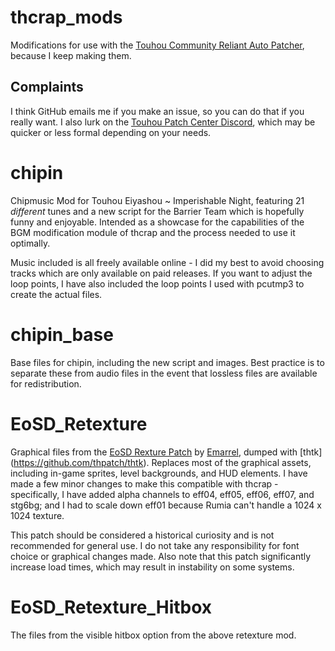 # thcrap_mods

Modifications for use with the [Touhou Community Reliant Auto Patcher](https://www.thpatch.net/wiki/Touhou_Patch_Center:Download), because I keep making them.

## Complaints

I think GitHub emails me if you make an issue, so you can do that if you really want. I also lurk on the [Touhou Patch Center Discord](https://discord.thpatch.net/), which may be quicker or less formal depending on your needs.

# chipin

Chipmusic Mod for Touhou Eiyashou ~ Imperishable Night, featuring 21 *different* tunes and a new script for the Barrier Team which is hopefully funny and enjoyable. Intended as a showcase for the capabilities of the BGM modification module of thcrap and the process needed to use it optimally.

Music included is all freely available online - I did my best to avoid choosing tracks which are only available on paid releases. If you want to adjust the loop points, I have also included the loop points I used with pcutmp3 to create the actual files.

# chipin_base

Base files for chipin, including the new script and images. Best practice is to separate these from audio files in the event that lossless files are available for redistribution.

# EoSD_Retexture

Graphical files from the [EoSD Rexture Patch](https://en.touhouwiki.net/wiki/Game_Tools_and_Modifications#Retexture_Patch) by [Emarrel](http://www.shrinemaiden.org/forum/index.php?action=profile;u=160), dumped with [thtk]
(https://github.com/thpatch/thtk). Replaces most of the graphical assets, including in-game sprites, level backgrounds, and HUD elements. I have made a few minor changes to make this compatible with thcrap - specifically, I have added alpha channels to eff04, eff05, eff06, eff07, and stg6bg; and I had to scale down eff01 because Rumia can't handle a 1024 x 1024 texture.

This patch should be considered a historical curiosity and is not recommended for general use. I do not take any responsibility for font choice or graphical changes made. Also note that this patch significantly increase load times, which may result in instability on some systems.

# EoSD_Retexture_Hitbox

The files from the visible hitbox option from the above retexture mod.